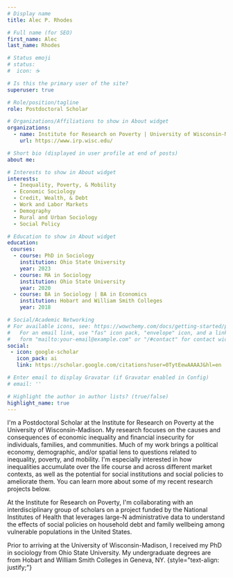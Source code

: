 ```yaml
---
# Display name
title: Alec P. Rhodes

# Full name (for SEO)
first_name: Alec
last_name: Rhodes

# Status emoji
# status:
#  icon: ☕️

# Is this the primary user of the site?
superuser: true

# Role/position/tagline
role: Postdoctoral Scholar

# Organizations/Affiliations to show in About widget
organizations:
  - name: Institute for Research on Poverty | University of Wisconsin-Madison
    url: https://www.irp.wisc.edu/

# Short bio (displayed in user profile at end of posts)
about me: 

# Interests to show in About widget
interests:
  - Inequality, Poverty, & Mobility
  - Economic Sociology
  - Credit, Wealth, & Debt
  - Work and Labor Markets
  - Demography
  - Rural and Urban Sociology 
  - Social Policy

# Education to show in About widget
education:
 courses: 
  - course: PhD in Sociology
    institution: Ohio State University
    year: 2023
  - course: MA in Sociology
    institution: Ohio State University
    year: 2020
  - course: BA in Sociology | BA in Economics 
    institution: Hobart and William Smith Colleges
    year: 2018

# Social/Academic Networking
# For available icons, see: https://wowchemy.com/docs/getting-started/page-builder/#icons
#   For an email link, use "fas" icon pack, "envelope" icon, and a link in the
#   form "mailto:your-email@example.com" or "/#contact" for contact widget.
social:
 - icon: google-scholar
   icon_pack: ai
   link: https://scholar.google.com/citations?user=0TytEewAAAAJ&hl=en

# Enter email to display Gravatar (if Gravatar enabled in Config)
# email: ''

# Highlight the author in author lists? (true/false)
highlight_name: true
---
```


I'm a Postdoctoral Scholar at the Institute for Research on Poverty at the University of Wisconsin-Madison. My research focuses on the causes and consequences of economic inequality and financial insecurity for individuals, families, and communities. Much of my work brings a political economy, demographic, and/or spatial lens to questions related to inequality, poverty, and mobility. I'm especially interested in how inequalities accumulate over the life course and across different market contexts, as well as the potential for social institutions and social policies to ameliorate them. You can learn more about some of my recent research projects below.

At the Institute for Research on Poverty, I'm collaborating with an interdisciplinary group of scholars on a project funded by the National Institutes of Health that leverages large-N administrative data to understand the effects of social policies on household debt and family wellbeing among vulnerable populations in the United States.

Prior to arriving at the University of Wisconsin-Madison, I received my PhD in sociology from Ohio State University. My undergraduate degrees are from Hobart and William Smith Colleges in Geneva, NY.
{style="text-align: justify;"}
